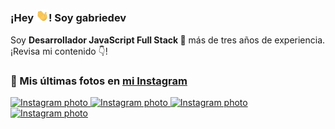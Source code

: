 <h3>¡Hey <img src="https://raw.githubusercontent.com/ABSphreak/ABSphreak/master/gifs/Hi.gif" width="20px" decondig="async">! Soy gabriedev</h3>

<p>Soy <strong>Desarrollador JavaScript Full Stack 🚀</strong> más de tres años de experiencia.<br />¡Revisa mi contenido 👇!</p>

### 📸 Mis últimas fotos en [mi Instagram](https://instagram.com/gabrie.dev)


<a href='https://instagram.com/p/CvYfhTDNdYH' target='_blank'>
  <img width='20%' src='https://instagram.fkiv3-1.fna.fbcdn.net/v/t51.2885-15/364182734_1346681872867607_1206376565435443487_n.jpg?stp=dst-jpg_e15&_nc_ht=instagram.fkiv3-1.fna.fbcdn.net&_nc_cat=111&_nc_ohc=45GsnE0mDZwAX8ZTdPC&edm=APU89FABAAAA&ccb=7-5&oh=00_AfDjZ223A47_72RsRKjOUk3POywG7E-MeH1tftvtoC3cFg&oe=64CB6398&_nc_sid=bc0c2c' alt='Instagram photo' />
</a>
<a href='https://instagram.com/p/CvMDAgtsm6j' target='_blank'>
  <img width='20%' src='https://instagram.fkiv3-1.fna.fbcdn.net/v/t51.2885-15/363283716_185057437893094_6434751601503753544_n.jpg?stp=dst-jpg_e15&_nc_ht=instagram.fkiv3-1.fna.fbcdn.net&_nc_cat=110&_nc_ohc=pe3o9dMnF-QAX-Wo4IN&edm=APU89FABAAAA&ccb=7-5&oh=00_AfCa4jJ0-B0crn55aUvUMtM8IdPHKTzEjMnK05lPtiy9VA&oe=64CE6DC9&_nc_sid=bc0c2c' alt='Instagram photo' />
</a>
<a href='https://instagram.com/p/CtruQitPJU1' target='_blank'>
  <img width='20%' src='https://instagram.fkiv3-1.fna.fbcdn.net/v/t51.2885-15/354557634_595647665883083_2498794285121939883_n.jpg?stp=dst-jpg_e15_fr_s1080x1080&_nc_ht=instagram.fkiv3-1.fna.fbcdn.net&_nc_cat=111&_nc_ohc=pLui3swSe-8AX_auE7_&edm=APU89FABAAAA&ccb=7-5&oh=00_AfDMaIsqfhWva50kAllJWgwVeSTFMUIm7KYQHg5Pccu2PQ&oe=64CE8323&_nc_sid=bc0c2c' alt='Instagram photo' />
</a>
<a href='https://instagram.com/p/CtrtZEhvfjK' target='_blank'>
  <img width='20%' src='https://instagram.fkiv3-1.fna.fbcdn.net/v/t51.2885-15/354566352_1280061536273536_3184760590463359796_n.jpg?stp=dst-jpg_e15&_nc_ht=instagram.fkiv3-1.fna.fbcdn.net&_nc_cat=104&_nc_ohc=bgMtraWrD4cAX-YgvXW&edm=APU89FABAAAA&ccb=7-5&oh=00_AfA7NTUYNYidmsW7gr40PO_JSjK6PCXrZVImnA5S3zuyNA&oe=64CDE81C&_nc_sid=bc0c2c' alt='Instagram photo' />
</a>
